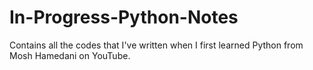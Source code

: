 # In-Progress-Python-Notes
Contains all the codes that I've written when I first learned Python from Mosh Hamedani on YouTube.
